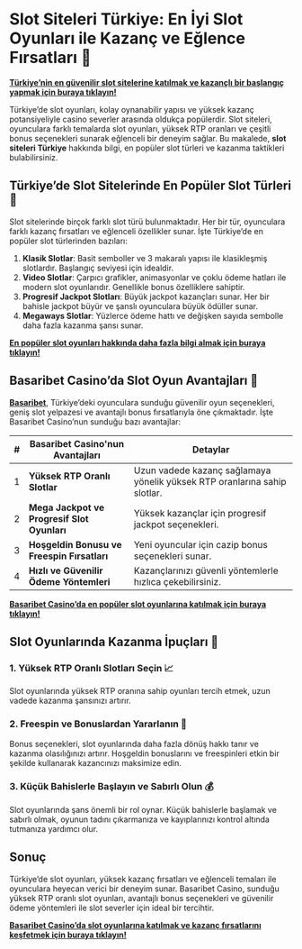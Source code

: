 # Slot Siteleri Türkiye: En İyi Slot Oyunları ile Kazanç ve Eğlence Fırsatları 🎰

**[Türkiye’nin en güvenilir slot sitelerine katılmak ve kazançlı bir başlangıç yapmak için buraya tıklayın!](https://casinotr.link/gWCRZ4)**

Türkiye’de slot oyunları, kolay oynanabilir yapısı ve yüksek kazanç potansiyeliyle casino severler arasında oldukça popülerdir. Slot siteleri, oyunculara farklı temalarda slot oyunları, yüksek RTP oranları ve çeşitli bonus seçenekleri sunarak eğlenceli bir deneyim sağlar. Bu makalede, **slot siteleri Türkiye** hakkında bilgi, en popüler slot türleri ve kazanma taktikleri bulabilirsiniz.

## Türkiye’de Slot Sitelerinde En Popüler Slot Türleri 🎲

Slot sitelerinde birçok farklı slot türü bulunmaktadır. Her bir tür, oyunculara farklı kazanç fırsatları ve eğlenceli özellikler sunar. İşte Türkiye’de en popüler slot türlerinden bazıları:

1. **Klasik Slotlar**: Basit semboller ve 3 makaralı yapısı ile klasikleşmiş slotlardır. Başlangıç seviyesi için idealdir.
2. **Video Slotlar**: Çarpıcı grafikler, animasyonlar ve çoklu ödeme hatları ile modern slot oyunlarıdır. Genellikle bonus özelliklere sahiptir.
3. **Progresif Jackpot Slotları**: Büyük jackpot kazançları sunar. Her bir bahisle jackpot büyür ve şanslı oyunculara büyük ödüller sunar.
4. **Megaways Slotlar**: Yüzlerce ödeme hattı ve değişken sayıda sembolle daha fazla kazanma şansı sunar.

**[En popüler slot oyunları hakkında daha fazla bilgi almak için buraya tıklayın!](https://casinotr.link/gWCRZ4)**

## Basaribet Casino’da Slot Oyun Avantajları 🧠

**[Basaribet](https://casinotr.link/gWCRZ4)**, Türkiye’deki oyunculara sunduğu güvenilir oyun seçenekleri, geniş slot yelpazesi ve avantajlı bonus fırsatlarıyla öne çıkmaktadır. İşte Basaribet Casino’nun sunduğu bazı avantajlar:

| #  | Basaribet Casino'nun Avantajları                   | Detaylar |
|----|----------------------------------------------------|----------|
| 1  | **Yüksek RTP Oranlı Slotlar**                      | Uzun vadede kazanç sağlamaya yönelik yüksek RTP oranlarına sahip slotlar. |
| 2  | **Mega Jackpot ve Progresif Slot Oyunları**        | Yüksek kazançlar için progresif jackpot seçenekleri. |
| 3  | **Hoşgeldin Bonusu ve Freespin Fırsatları**        | Yeni oyuncular için cazip bonus seçenekleri sunar. |
| 4  | **Hızlı ve Güvenilir Ödeme Yöntemleri**            | Kazançlarınızı güvenli yöntemlerle hızlıca çekebilirsiniz. |

**[Basaribet Casino’da en popüler slot oyunlarına katılmak için buraya tıklayın!](https://casinotr.link/gWCRZ4)**

## Slot Oyunlarında Kazanma İpuçları 🎯

### 1. Yüksek RTP Oranlı Slotları Seçin 📈
Slot oyunlarında yüksek RTP oranına sahip oyunları tercih etmek, uzun vadede kazanma şansınızı artırır.

### 2. Freespin ve Bonuslardan Yararlanın 🎡
Bonus seçenekleri, slot oyunlarında daha fazla dönüş hakkı tanır ve kazanma olasılığınızı artırır. Hoşgeldin bonuslarını ve freespinleri etkin bir şekilde kullanarak kazancınızı maksimize edin.

### 3. Küçük Bahislerle Başlayın ve Sabırlı Olun 💰
Slot oyunlarında şans önemli bir rol oynar. Küçük bahislerle başlamak ve sabırlı olmak, oyunun tadını çıkarmanıza ve kayıplarınızı kontrol altında tutmanıza yardımcı olur.

## Sonuç

Türkiye’de slot oyunları, yüksek kazanç fırsatları ve eğlenceli temaları ile oyunculara heyecan verici bir deneyim sunar. Basaribet Casino, sunduğu yüksek RTP oranlı slot oyunları, avantajlı bonus seçenekleri ve güvenilir ödeme yöntemleri ile slot severler için ideal bir tercihtir.

**[Basaribet Casino’da slot oyunlarına katılmak ve kazanç fırsatlarını keşfetmek için buraya tıklayın!](https://casinotr.link/gWCRZ4)**
